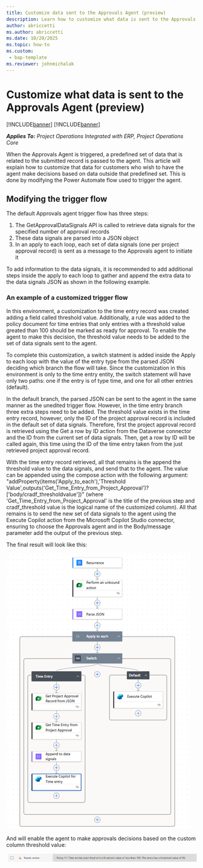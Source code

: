 ```yaml
---
title: Customize data sent to the Approvals Agent (preview)
description: Learn how to customize what data is sent to the Approvals agent. 
author: abriccetti
ms.author: abriccetti
ms.date: 10/20/2025
ms.topic: how-to
ms.custom: 
 - bap-template
ms.reviewer: johnmichalak
---
```


# Customize what data is sent to the Approvals Agent (preview)

[!INCLUDE[banner](../includes/banner.md)]
[!INCLUDE[banner](../includes/preview-note.md)]

_**Applies To:** Project Operations Integrated with ERP, Project Operations Core_

When the Approvals Agent is triggered, a predefined set of data that is related to the submitted record is passed to the agent. This article will explain how to customize that data for customers who wish to have the agent make decisions based on data outside that predefined set. This is done by modifying the Power Automate flow used to trigger the agent.

## Modifying the trigger flow

The default Approvals agent trigger flow has three steps:

1. The GetApprovalDataSignals API is called to retrieve data signals for the specified number of approval records
2. These data signals are parsed into a JSON object
3. In an apply to each loop, each set of data signals (one per project approval record) is sent as a message to the Approvals agent to initiate it

To add information to the data signals, it is recommended to add additional steps inside the apply to each loop to gather and append the extra data to the data signals JSON as shown in the following example.

### An example of a customized trigger flow

In this environment, a customization to the time entry record was created adding a field called threshold value. Additionally, a rule was added to the policy document for time entries that only entries with a threshold value greated than 100 should be marked as ready for approval. To enable the agent to make this decision, the threshold value needs to be added to the set of data signals sent to the agent.

To complete this customization, a switch statment is added inside the Apply to each loop with the value of the entry type from the parsed JSON deciding which branch the flow will take. Since the customization in this environment is only to the time entry entity, the switch statement will have only two paths: one if the entry is of type time, and one for all other entries (default). 

In the default branch, the parsed JSON can be sent to the agent in the same manner as the unedited trigger flow. However, in the time entry branch three extra steps need to be added. The threshold value exists in the time entry record, however, only the ID of the project approval record is included in the default set of data signals. Therefore, first the project approval record is retrieved using the Get a row by ID action from the Dataverse connector and the ID from the current set of data signals. Then, get a row by ID will be called again, this time using the ID of the time entry taken from the just retrieved project approval record.

With the time entry record retrieved, all that remains is the append the threshold value to the data signals, and send that to the agent. The value can be appended using the compose action with the following argument: "addProperty(items('Apply_to_each'),'Threshold Value',outputs('Get_Time_Entry_from_Project_Approval')?['body/cradf_thresholdvalue'])" (where 'Get_Time_Entry_from_Project_Approval' is the title of the previous step and cradf_threshold value is the logical name of the customized column). All that remains is to send the new set of data signals to the agent using the Execute Copilot action from the Microsoft Copilot Studio connector, ensuring to choose the Approvals agent and in the Body/message parameter add the output of the previous step.

The final result will look like this:

![Screenshot of a finished customization to the approvals agent trigger flow](media/customize_approvals_agent.png)

And will enable the agent to make approvals decisions based on the custom column threshold value:

![An approval record which the agent has classified based on the custom data](media/customization_outcome.png)
